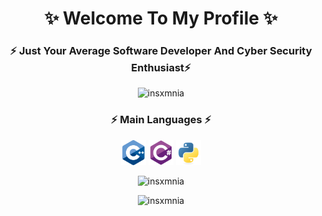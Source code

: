 <h1 align="center">✨ Welcome To My Profile ✨</h1>
<h3 align="center">⚡ Just Your Average Software Developer And Cyber Security Enthusiast⚡</h3>

<p align="center"> <img src="https://komarev.com/ghpvc/?username=insxmnia&label=Profile%20views&color=0e75b6&style=flat" alt="insxmnia" /> </p>


<h3 align="center">⚡ Main Languages ⚡</h3>
<p align="center">
	<img src="https://raw.githubusercontent.com/devicons/devicon/master/icons/cplusplus/cplusplus-original.svg"width="40" height="40"/>
	<img src="https://raw.githubusercontent.com/devicons/devicon/master/icons/csharp/csharp-original.svg" width="40" height="40"/>
	<img src="https://raw.githubusercontent.com/devicons/devicon/master/icons/python/python-original.svg" width="40" height="40"/>
</p>

<p align="center"><img src="https://github-readme-stats.vercel.app/api/top-langs?username=insxmnia&show_icons=true&locale=en&layout=compact" alt="insxmnia" /></p>

<p align="center"><img src="https://github-readme-stats.vercel.app/api?username=insxmnia&show_icons=true&locale=en" alt="insxmnia" /></p>
		
